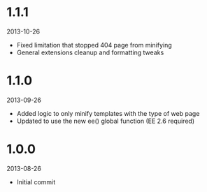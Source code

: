 # 1.1.1

2013-10-26

- Fixed limitation that stopped 404 page from minifying
- General extensions cleanup and formatting tweaks

# 1.1.0

2013-09-26

- Added logic to only minify templates with the type of web page
- Updated to use the new ee() global function (EE 2.6 required)

# 1.0.0

2013-08-26

- Initial commit